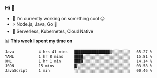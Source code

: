 ### Hi 👋

<!--
**nodejh/nodejh** is a ✨ _special_ ✨ repository because its `README.md` (this file) appears on your GitHub profile.

Here are some ideas to get you started:

- 🔭 I’m currently working on ...
- 🌱 I’m currently learning ...
- 👯 I’m looking to collaborate on ...
- 🤔 I’m looking for help with ...
- 💬 Ask me about ...
- 📫 How to reach me: ...
- 😄 Pronouns: ...
- ⚡ Fun fact: ...
-->

- 🔭 I’m currently working on something cool :wink:
- ⚡ Node.js, Java, Go :thought_balloon:
- 🤖 Serverless, Kubernetes, Cloud Native

📊 **This week I spent my time on**

<!--START_SECTION:waka-->

```txt
Java           4 hrs 41 mins   ████████████████▒░░░░░░░░   65.27 %
YAML           1 hr 8 mins     ████░░░░░░░░░░░░░░░░░░░░░   15.81 %
XML            1 hr 1 min      ███▓░░░░░░░░░░░░░░░░░░░░░   14.14 %
JSON           15 mins         █░░░░░░░░░░░░░░░░░░░░░░░░   03.58 %
JavaScript     1 min           ░░░░░░░░░░░░░░░░░░░░░░░░░   00.46 %
```

<!--END_SECTION:waka-->


<!--
:traffic_light: **Visitors**

![visitors](https://visitor-badge.glitch.me/badge?page_id=nodejh.nodejh)
-->
